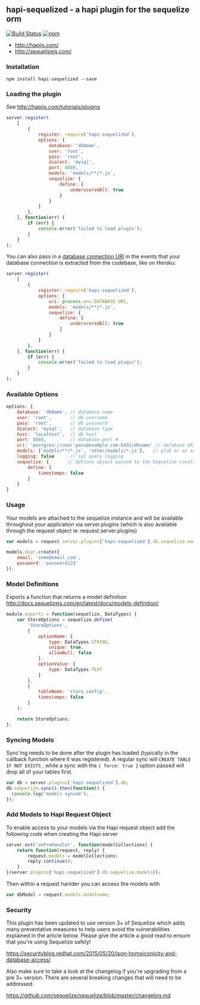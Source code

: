 ## hapi-sequelized - a hapi plugin for the sequelize orm

[![Build Status](https://travis-ci.org/danecando/hapi-sequelized.svg)](https://travis-ci.org/danecando/hapi-sequelized)
[![npm](https://img.shields.io/npm/dm/localeval.svg)](https://www.npmjs.com/package/hapi-sequelized)

* http://hapijs.com/
* http://sequelizejs.com/

### Installation

`npm install hapi-sequelized --save`

### Loading the plugin

See http://hapijs.com/tutorials/plugins

```javascript
server.register(
    [
        {
            register: require('hapi-sequelized'),
            options: {
                database: 'dbName',
                user: 'root',
                pass: 'root',
                dialect: 'mysql',
                port: 8889,
                models: 'models/**/*.js',
                sequelize: {
                    define: {
                        underscoredAll: true
                    }
                }
            }
        },
    ], function(err) {
        if (err) {
            console.error('failed to load plugin');
        }
    }
);
```

You can also pass in a [database connection URI][1] in the events that your
database connection is extracted from the codebase, like on Heroku:

```javascript
server.register(
    [
        {
            register: require('hapi-sequelized'),
            options: {
                uri: process.env.DATABASE_URI,
                models: 'models/**/*.js',
                sequelize: {
                    define: {
                        underscoredAll: true
                    }
                }
            }
        },
    ], function(err) {
        if (err) {
            console.error('failed to load plugin');
        }
    }
);
```

### Available Options

```javascript
options: {
    database: 'dbName', // database name
    user: 'root',       // db username
    pass: 'root',       // db password
    dialect: 'mysql',   // database type
    host: 'localhost',  // db host
    port: 8889,         // database port #
    uri: 'postgres://user:pass@example.com:5432/dbname' // database URI
    models: ['models/**/*.js', 'other/models/*.js'],   // glob or an array of globs to directories containing your sequelize models
    logging: false      // sql query logging
    sequelize: {       // Options object passed to the Sequelize constructor http://docs.sequelizejs.com/en/latest/api/sequelize/#new-sequelizedatabase-usernamenull-passwordnull-options
        define: {
            timestamps: false
        }
    }
}
```

### Usage

Your models are attached to the sequelize instance and will be available
throughout your application via server.plugins (which is also available
through the request object ie: request.server.plugins)

```javascript
var models = request.server.plugins['hapi-sequelized'].db.sequelize.models;

models.User.create({
    email: 'some@email.com',
    password: 'password123'
});
```

### Model Definitions

Exports a function that returns a model definition 
http://docs.sequelizejs.com/en/latest/docs/models-definition/

```javascript
module.exports = function(sequelize, DataTypes) {
    var StoreOptions = sequelize.define(
        'StoreOptions',
        {
            optionName: {
                type: DataTypes.STRING,
                unique: true,
                allowNull: false
            },
            optionValue: {
                type: DataTypes.TEXT
            }
        },
        {
            tableName: 'store_config',
            timestamps: false
        }
    );

    return StoreOptions;
};
```

### Syncing Models

Sync'ing needs to be done after the plugin has loaded (typically in the
callback function where it was registered). A regular sync will 
 `CREATE TABLE IF NOT EXISTS` , while a sync with the 
`{ force: true }` option passed will drop all of your tables first. 

```javascript
var db = server.plugins['hapi-sequelized'].db;
db.sequelize.sync().then(function() {
  console.log('models synced');
});
```

### Add Models to Hapi Request Object

To enable access to your models via the Hapi request object add the following code when creating the Hapi server

```javascript
server.ext('onPreHandler', function(modelCollections) {
    return function(request, reply) {
        request.models = modelCollections;
        reply.continue();
    }
}(server.plugins['hapi-sequelized'].db.sequelize.models));
```

Then within a request hanlder you can access the models with

```javascript
var dbModel = request.models.modelname;
```

### Security

This plugin has been updated to use version 3+ of Sequelize which adds many 
preventative measures to help users avoid the vulnerabilities explained
in the article below. Please give the article a good read to ensure that you're
using Sequelize safely!

https://securityblog.redhat.com/2015/05/20/json-homoiconicity-and-database-access/

Also make sure to take a look at the changelog if you're upgrading from a pre 3+ 
version. There are several breaking changes that will need to be addressed.

https://github.com/sequelize/sequelize/blob/master/changelog.md

[1]: http://sequelize.readthedocs.org/en/latest/api/sequelize/#new-sequelizeuri-options
